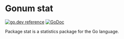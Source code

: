 # Gonum stat

[![go.dev reference](https://pkg.go.dev/badge/gonum.org/v1/gonum/stat)](https://pkg.go.dev/gonum.org/v1/gonum/stat)
[![GoDoc](https://godocs.io/gonum.org/v1/gonum/stat?status.svg)](https://godocs.io/gonum.org/v1/gonum/stat)

Package stat is a statistics package for the Go language.
